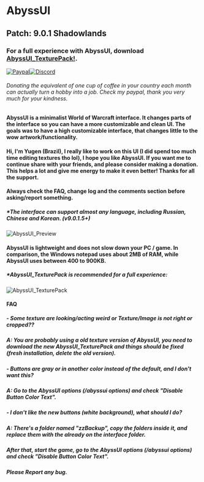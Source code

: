 # AbyssUI
## Patch: 9.0.1 Shadowlands
### For a full experience with AbyssUI, download [AbyssUI_TexturePack!](https://www.wowinterface.com/downloads/info25657-AbyssUI_TexturePack.html).

[![Paypal](https://cdn.discordapp.com/attachments/740267120956276764/763024008039104542/pay-with-paypal_large.png)](https://www.paypal.com/cgi-bin/webscr?cmd=_s-xclick&hosted_button_id=WFFUE2VL86ZZ2)[![Discord](https://cdn.discordapp.com/attachments/740267120956276764/763027048033288232/Discord_button.png)](https://discord.gg/WrbyzBm)
###### Donating the equivalent of one cup of coffee in your country each month can actually turn a hobby into a job. Check my paypal, thank you very much for your kindness.

#### AbyssUI is a minimalist World of Warcraft interface. It changes parts of the interface so you can have a more customizable and clean UI. The goals was to have a high customizable interface, that changes little to the wow artwork/functionality.

#### Hi, I'm Yugen (Brazil), I really like to work on this UI (I did spend too much time editing textures tho lol), I hope you like AbyssUI. If you want me to continue share with your friends, and please consider making a donation. This helps a lot and give me energy to make it even better! Thanks for all the support.

#### Always check the FAQ, change log and the comments section before asking/report something.
##### *The interface can support almost any language, including Russian, Chinese and Korean. (v9.0.1.5+)
![AbyssUI_Preview](https://cdn.discordapp.com/attachments/740267120956276764/764559551495274536/abyssui_preview.png)


#### AbyssUI is lightweight and does not slow down your PC / game. In comparison, the Windows notepad uses about 2MB of RAM, while AbyssUI uses between 400 to 900KB.
##### *AbyssUI_TexturePack is recommended for a full experience:
![AbyssUI_TexturePack](https://cdn.discordapp.com/attachments/740267120956276764/764559549335076864/login.jpg)


#### FAQ
##### - Some texture are looking/acting weird or Texture/Image is not right or cropped??
##### A: You are probably using a old texture version of AbyssUI, you need to download the new AbyssUI_TexturePack and things should be fixed (fresh installation, delete the old version).

##### - Buttons are gray or in another color instead of the default, and I don't want this?
##### A: Go to the AbyssUI options (/abyssui options) and check "Disable Button Color Text".

##### - I don't like the new buttons (white background), what should I do?
##### A: There's a folder named "zzBackup", copy the folders inside it, and replace them with the already on the interface folder.
##### After that, start the game, go to the AbyssUI options (/abyssui options) and check "Disable Button Color Text".

##### Please Report any bug.
